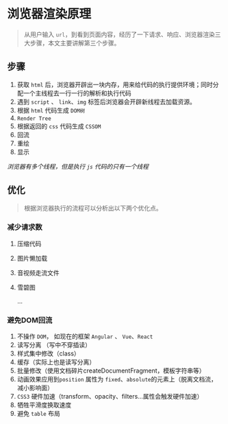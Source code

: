 # 浏览器渲染原理

>  从用户输入 `url`，到看到页面内容，经历了一下请求、响应、浏览器渲染三大步骤，本文主要讲解第三个步骤。

## 步骤

1. 获取 `html` 后，浏览器开辟出一块内存，用来给代码的执行提供环境；同时分配一个主线程去一行一行的解析和执行代码
2. 遇到 `script` 、 `link`、`img` 标签后浏览器会开辟新线程去加载资源。
3. 根据 `html` 代码生成 `DOM树`
4. `Render Tree`
5. 根据返回的 `css` 代码生成 `CSSOM`
6. 回流
7. 重绘
8. 显示

*浏览器有多个线程，但是执行 `js` 代码的只有一个线程*



## 优化

> 根据浏览器执行的流程可以分析出以下两个优化点。

### 减少请求数

1. 压缩代码

2. 图片懒加载

3. 音视频走流文件

4. 雪碧图

   ...

### 避免DOM回流

1. 不操作 `DOM`， 如现在的框架  `Angular` 、 `Vue`、`React`  
2. 读写分离 （写中不穿插读）
3. 样式集中修改（class）
4. 缓存（实际上也是读写分离）
5. 批量修改（使用文档碎片createDocumentFragment，模板字符串等）
6. 动画效果应用到`position` 属性为 `fixed`、`absolute`的元素上（脱离文档流，减小影响面）
7. `CSS3` 硬件加速（transform、opacity、filters...属性会触发硬件加速）
8. 牺牲平滑度换取速度
9. 避免 `table` 布局